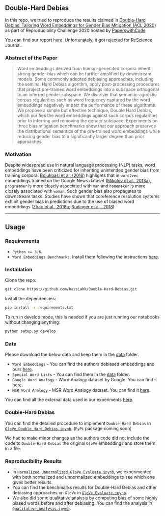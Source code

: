 ## Double-Hard Debias
In this repo, we tried to reproduce the results claimed in [Double-Hard Debias: Tailoring Word Embeddings for Gender Bias Mitigation (ACL 2020)](https://arxiv.org/abs/2005.00965) as part of Reproducibility Challenge 2020 hosted by [PaperswithCode](https://paperswithcode.com/)

You can find our report [here](https://openreview.net/forum?id=E4cRWiGoE3). Unfortunately, it got rejected for ReScience Journal.

### Abstract of the Paper
> Word embeddings derived from human-generated corpora inherit strong gender bias which can be further amplified by downstream models. Some commonly adopted debiasing approaches, including the seminal Hard Debias algorithm, apply post-processing procedures that project pre-trained word embeddings into a subspace orthogonal to an inferred gender subspace. We discover that semantic-agnostic corpus regularities such as word frequency captured by the word embeddings negatively impact the performance of these algorithms. We propose a simple but effective technique, Double Hard Debias, which purifies the word embeddings against such corpus regularities prior to inferring and removing the gender subspace. Experiments on three bias mitigation benchmarks show that our approach preserves the distributional semantics of the pre-trained word embeddings while reducing gender bias to a significantly larger degree than prior approaches.

### Motivation
Despite widespread use in natural language processing (NLP) tasks, word embeddings have been criticized for inheriting unintended gender bias
from training corpora. [Bolukbasi et al. (2016)](https://arxiv.org/abs/1607.06520) highlights that in `word2vec` embeddings trained on the Google News dataset ([Mikolov et al., 2013a](https://arxiv.org/abs/1301.3781)), `programmer` is more closely associated with `man` and `homemaker` is more closely associated with `woman`. Such gender bias also propagates to downstream tasks. Studies have shown that coreference resolution systems exhibit gender bias in predictions due to the use of biased word embeddings ([Zhao et al., 2018a](https://arxiv.org/abs/1804.06876); [Rudinger et al., 2018](https://arxiv.org/abs/1804.09301)).

------------------------------------------------------------------------------------
## Usage

### Requirements
- `Python >= 3.6`.
- `Word Embeddings Benchmarks`. Install them following the instructions [here](https://github.com/kudkudak/word-embeddings-benchmarks).

### Installation
Clone the repo:
```bash
git clone https://github.com/hassiahk/Double-Hard-Debias.git
```
Install the dependencies:
```bash
pip install -r requirements.txt
```
To run in develop mode, this is needed if you are just running our notebooks without changing anything:
```bash
python setup.py develop
```

### Data
Please download the below data and keep them in the [data](https://github.com/hassiahk/Double-Hard-Debias/tree/main/data) folder.
- `Word Embeddings` - You can find the authors debiased embeddings and ours [here](https://drive.google.com/drive/folders/1ZCF075LCwW6Lq2Y-G9LXhCYqudaXfPRC).
- `Special Word Lists` - You can find them in the [data](https://github.com/hassiahk/Double-Hard-Debias/tree/main/data) folder.
- `Google Word Analogy` - Word Analogy dataset by Google. You can find it [here](https://drive.google.com/drive/folders/1V81RdUmueRaG9M_ZkBCpSEQwp0AldNE5).
- `MSR Word Analogy` - MSR Word Analogy dataset. You can find it [here](https://drive.google.com/drive/folders/1bc1bdIRwc12q-rVLXBm78cTICxJNfT9i).

You can find all the external data used in our experiments [here](https://drive.google.com/drive/folders/1ZCF075LCwW6Lq2Y-G9LXhCYqudaXfPRC).

### Double-Hard Debias
You can find the detailed procedure to implement `Double-Hard Debias` in [`GloVe_Double_Hard_Debias.ipynb`](https://github.com/hassiahk/Double-Hard-Debias/blob/main/notebooks/GloVe_Double_Hard_Debias.ipynb). (`PyPi` package coming soon)

We had to make minor changes as the authors code did not include the code to `Double-Hard Debias` the original `GloVe` embeddings and store them in a file.

### Reproducibility Results
- In [`Normalized_Unnormalized_GloVe_Evaluate.ipynb`](https://github.com/hassiahk/Double-Hard-Debias/blob/main/notebooks/Normalized_Unnormalized_GloVe_Evaluate.ipynb), we experimented with both normalized and unnormalized embeddings to see which one gives better results.
- You can find the benchmarks results for Double-Hard Debias and other debiasing approaches on `GloVe` in [`GloVe_Evaluate.ipynb`](https://github.com/hassiahk/Double-Hard-Debias/blob/main/notebooks/GloVe_Evaluate.ipynb).
- We also did some qualitative analysis by computing bias of some highly biased words before and after debiasing. You can find the analysis in [`Qualitative_Analysis.ipynb`](https://github.com/hassiahk/Double-Hard-Debias/blob/main/notebooks/Qualitative_Analysis.ipynb).
